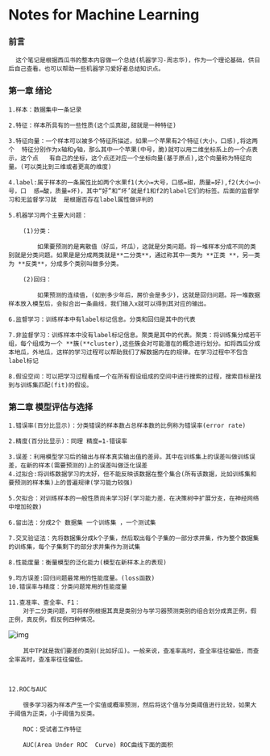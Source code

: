 # Notes for  Machine Learning



### 前言  

	  这个笔记是根据西瓜书的整本内容做一个总结(机器学习-周志华)，作为一个理论基础，供日后自己查看。也可以帮助一些机器学习爱好者总结知识点。



### 第一章 绪论

	1.样本：数据集中一条记录
	
	2.特征：样本所具有的一些性质(这个瓜真甜,甜就是一种特征)
	
	3.特征向量：一个样本可以被多个特征所描述，如果一个苹果有2个特征(大小，口感),将这两个  特征分别作为x轴和y轴，那么其中一个苹果(中号，脆)就可以用二维坐标系上的一个点表示，这个点   有自己的坐标，这个点还对应一个坐标向量(基于原点),这个向量称为特征向量。(可以类比到三维或者更高的维度)  
	
	4.label:属于样本的一条属性比如两个水果f1(大小=大号，口感=甜，质量=好),f2(大小=小号，口  感=酸，质量=坏)，其中“好”和“坏’就是f1和f2的label它们的标签。后面的监督学习和无监督学习就  是根据否存在label属性做评判的
	
	5.机器学习两个主要大问题：
	
		(1)分类：

 			如果要预测的是离散值（好瓜，坏瓜），这就是分类问题。将一堆样本分成不同的类 别就是分类问题。如果是是分成两类就是**二分类**，通过称其中一类为 **正类 **，另一类为 **反类**，分成多个类别叫做多分类。

		(2)回归：
	
			如果预测的连续值，(如到多少年后，房价会是多少)，这就是回归问题。将一堆数据样本放入模型后，会拟合出一条曲线，我们输入x就可以得到其对应的输出。
	
	6.监督学习：训练样本中有label标记信息。分类和回归是其中的代表
	
	7.非监督学习：训练样本中没有label标记信息。聚类是其中的代表。聚类：将训练集分成若干组，每个组成为一个 **簇(**cluster),这些簇会对可能潜在的概念进行划分。如将西瓜分成本地瓜，外地瓜，这样的学习过程可以帮助我们了解数据内在的规律。在学习过程中不包含label标记
	
	8.假设空间：可以把学习过程看成一个在所有假设组成的空间中进行搜索的过程，搜索目标是找到与训练集匹配(fit)的假设。



### 第二章 模型评估与选择

	1.错误率(百分比显示)：分类错误的样本数占总样本数的比例称为错误率(error rate) 
	
	2.精度(百分比显示)：同理 精度=1-错误率
	
	3.误差：利用模型学习后的输出与样本真实输出值的差异。其中在训练集上的误差叫做训练误差，在新的样本(需要预测的)上的误差叫做泛化误差
	4.过拟合:将训练数据学习的太好，但不能反映该数据在整个集合(所有该数据，比如训练集和要预测的样本集)上的普遍规律(学习能力较强)
	
	5.欠拟合：对训练样本的一般性质尚未学习好(学习能力差，在决策树中扩展分支，在神经网络中增加轮数)
	
	6.留出法：分成2个 数据集 一个训练集 ，一个测试集
	
	7.交叉验证法：先将数据集分成k个子集，然后取出每个子集的一部分求并集，作为整个数据集的训练集，每个子集剩下的部分求并集作为测试集
	
	8.性能度量：衡量模型的泛化能力(模型在新样本上的表现)
	
	9.均方误差:回归问题最常用的性能度量。(loss函数)
	10.错误率与精度：分类问题常用的性能度量
	
	11.查准率、查全率、F1：
		对于二分类问题，可将样例根据其真是类别分与学习器预测类别的组合划分成真正例，假正例，真反例，假反例四种情况。
		

![img](file:///C:\Users\macbook\AppData\Roaming\Tencent\Users\944593288\QQ\WinTemp\RichOle\GZYJX{[6U_T[$ZFAP}RZ~%9.png)

		其中TP就是我们要差的类别(比如好瓜)。一般来说，查准率高时，查全率往往偏低，而查全率高时，查准率往往偏低。



	12.ROC与AUC

		很多学习器为样本产生一个实值或概率预测，然后将这个值与分类阈值进行比较，如果大于阈值为正类，小于阈值为反类。

		ROC：受试者工作特征

		AUC(Area Under ROC  Curve) ROC曲线下面的面积


























































































































































































































































































































































	